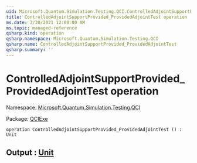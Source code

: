```yaml
---
uid: Microsoft.Quantum.Simulation.Testing.QCI.ControlledAdjointSupportProvided_ProvidedAdjointTest
title: ControlledAdjointSupportProvided_ProvidedAdjointTest operation
ms.date: 3/30/2021 12:00:00 AM
ms.topic: managed-reference
qsharp.kind: operation
qsharp.namespace: Microsoft.Quantum.Simulation.Testing.QCI
qsharp.name: ControlledAdjointSupportProvided_ProvidedAdjointTest
qsharp.summary: ''
---
```


# ControlledAdjointSupportProvided_ProvidedAdjointTest operation

Namespace: [Microsoft.Quantum.Simulation.Testing.QCI](xref:Microsoft.Quantum.Simulation.Testing.QCI)

Package: [QCIExe](https://nuget.org/packages/QCIExe)




```qsharp
operation ControlledAdjointSupportProvided_ProvidedAdjointTest () : Unit
```


## Output : [Unit](xref:microsoft.quantum.lang-ref.unit)


